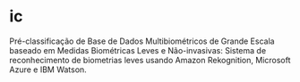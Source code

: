 # ic
Pré-classificação de Base de Dados Multibiométricos de Grande Escala baseado em Medidas Biométricas Leves e Não-invasivas: Sistema de reconhecimento de biometrias leves usando Amazon Rekognition, Microsoft Azure e IBM Watson.
